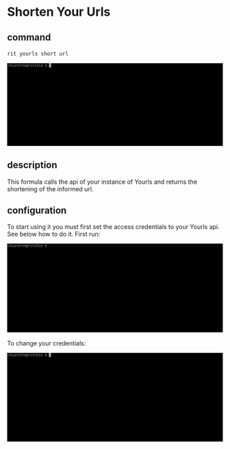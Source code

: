 # Shorten Your Urls

## command

```bash
rit yourls short url
```

![Example](https://raw.githubusercontent.com/fabianofernandeszup/ritchie-formulas-fabiano/master/yourls/short/url/docs/yourl-gif.gif)

## description

This formula calls the api of your instance of Yourls and returns the shortening of the informed url.

## configuration

To start using it you must first set the access credentials to your Yourls api. See below how to do it.
First run:

![Example](https://raw.githubusercontent.com/fabianofernandeszup/ritchie-formulas-fabiano/master/yourls/short/url/docs/your-credential.gif)

To change your credentials:

![Example](https://raw.githubusercontent.com/fabianofernandeszup/ritchie-formulas-fabiano/master/yourls/short/url/docs/add-cred-yourls.gif)

